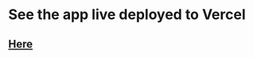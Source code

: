 # See the app live deployed to Vercel

## [Here](https://gym-app-tut-w-react-and-rapid-9v18bniw4-influencia316.vercel.app/)
